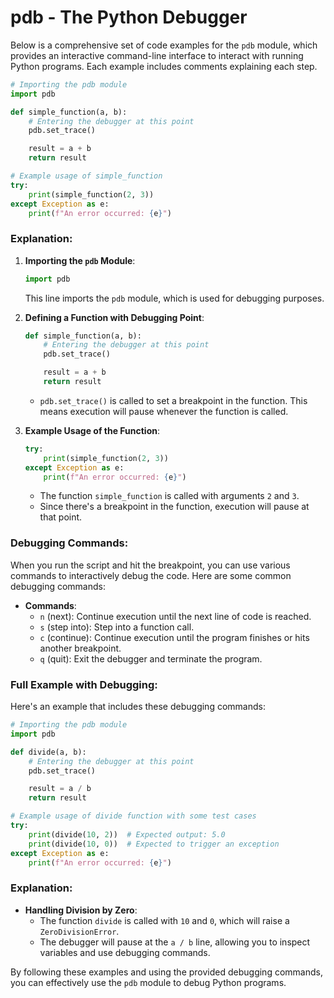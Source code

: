 # pdb - The Python Debugger

Below is a comprehensive set of code examples for the `pdb` module, which provides an interactive command-line interface to interact with running Python programs. Each example includes comments explaining each step.

```python
# Importing the pdb module
import pdb

def simple_function(a, b):
    # Entering the debugger at this point
    pdb.set_trace()

    result = a + b
    return result

# Example usage of simple_function
try:
    print(simple_function(2, 3))
except Exception as e:
    print(f"An error occurred: {e}")

```

### Explanation:

1. **Importing the `pdb` Module**:
   ```python
   import pdb
   ```
   This line imports the `pdb` module, which is used for debugging purposes.

2. **Defining a Function with Debugging Point**:
   ```python
   def simple_function(a, b):
       # Entering the debugger at this point
       pdb.set_trace()

       result = a + b
       return result
   ```
   - `pdb.set_trace()` is called to set a breakpoint in the function. This means execution will pause whenever the function is called.

3. **Example Usage of the Function**:
   ```python
   try:
       print(simple_function(2, 3))
   except Exception as e:
       print(f"An error occurred: {e}")
   ```
   - The function `simple_function` is called with arguments `2` and `3`.
   - Since there's a breakpoint in the function, execution will pause at that point.

### Debugging Commands:

When you run the script and hit the breakpoint, you can use various commands to interactively debug the code. Here are some common debugging commands:

- **Commands**:
  - `n` (next): Continue execution until the next line of code is reached.
  - `s` (step into): Step into a function call.
  - `c` (continue): Continue execution until the program finishes or hits another breakpoint.
  - `q` (quit): Exit the debugger and terminate the program.

### Full Example with Debugging:

Here's an example that includes these debugging commands:

```python
# Importing the pdb module
import pdb

def divide(a, b):
    # Entering the debugger at this point
    pdb.set_trace()

    result = a / b
    return result

# Example usage of divide function with some test cases
try:
    print(divide(10, 2))  # Expected output: 5.0
    print(divide(10, 0))  # Expected to trigger an exception
except Exception as e:
    print(f"An error occurred: {e}")
```

### Explanation:

- **Handling Division by Zero**:
  - The function `divide` is called with `10` and `0`, which will raise a `ZeroDivisionError`.
  - The debugger will pause at the `a / b` line, allowing you to inspect variables and use debugging commands.

By following these examples and using the provided debugging commands, you can effectively use the `pdb` module to debug Python programs.
